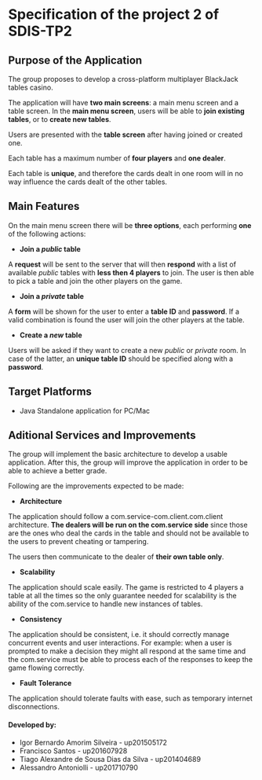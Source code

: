 # Specification of the project 2 of SDIS-TP2

## Purpose of the Application
The group proposes to develop a cross-platform multiplayer BlackJack tables casino.

The application will have **two main screens**: a main menu screen and a table screen.
In the **main menu screen**, users will be able to **join existing tables**, or to **create new tables**.

Users are presented with the **table screen** after having joined or created one.

Each table has a maximum number of **four players** and **one dealer**.

Each table is **unique**, and therefore the cards dealt in one room will in no way influence the cards dealt of the other tables.

## Main Features

On the main menu screen there will be **three options**, each performing **one** of the following actions:

- **Join a *public* table**

A **request** will be sent to the server that will then **respond** with a list of available *public* tables with **less then 4 players** to join. The user is then able to pick a table and join the other players on the game.

- **Join a *private* table**

A **form** will be shown for the user to enter a **table ID** and **password**. If a valid combination is found the user will join the other players at the table.

- **Create a *new* table**

Users will be asked if they want to create a new *public* or *private* room. In case of the latter, an **unique table ID** should be specified along with a **password**.

## Target Platforms
 + Java Standalone application for PC/Mac

## Aditional Services and Improvements

The group will implement the basic architecture to develop a usable application. After this, the group will improve the application in order to be able to achieve a better grade.

Following are the improvements expected to be made:

-  **Architecture**

The application should follow a com.service-com.client.com.client architecture. **The dealers will be run on the com.service side** since those are the ones who deal the cards in the table and should not be available to the users to prevent cheating or tampering.

The users then communicate to the dealer of **their own table only**.

- **Scalability**

The application should scale easily. The game is restricted to 4 players a table at all the times so the only guarantee needed for scalability is the ability of the com.service to handle new instances of tables.

- **Consistency**

The application should be consistent, i.e. it should correctly manage concurrent events and user interactions. For example: when a user is prompted to make a decision they might all respond at the same time and the com.service must be able to process each of the responses to keep the game flowing correctly.

- **Fault Tolerance**

The application should tolerate faults with ease, such as temporary internet disconnections.

#### Developed by:
 + Igor Bernardo Amorim Silveira - up201505172
 + Francisco Santos - up201607928
 + Tiago Alexandre de Sousa Dias da Silva - up201404689
 + Alessandro Antoniolli - up201710790
